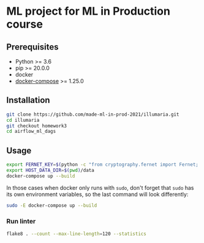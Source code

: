 # ML project for ML in Production course

## Prerequisites

* Python >= 3.6
* pip >= 20.0.0
* docker
* [docker-compose](https://docs.docker.com/compose/install/) >= 1.25.0

## Installation

```bash
git clone https://github.com/made-ml-in-prod-2021/illumaria.git
cd illumaria
git checkout homework3
cd airflow_ml_dags
```

## Usage

```bash
export FERNET_KEY=$(python -c "from cryptography.fernet import Fernet; FERNET_KEY = Fernet.generate_key().decode(); print(FERNET_KEY)")
export HOST_DATA_DIR=$(pwd)/data
docker-compose up --build
```

In those cases when docker only runs with `sudo`, don't forget that `sudo` has its own environment variables, so the last command will look differently:

```bash
sudo -E docker-compose up --build
```

### Run linter

```bash
flake8 . --count --max-line-length=120 --statistics
```
